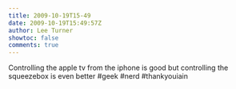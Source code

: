```yaml
---
title: 2009-10-19T15-49
date: 2009-10-19T15:49:57Z
author: Lee Turner
showtoc: false
comments: true
---
```


Controlling the apple tv from the iphone is good but controlling the squeezebox is even better #geek #nerd #thankyouiain

